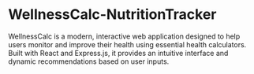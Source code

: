 # WellnessCalc-NutritionTracker
WellnessCalc is a modern, interactive web application designed to help users monitor and improve their health using essential health calculators. Built with React and Express.js, it provides an intuitive interface and dynamic recommendations based on user inputs.
